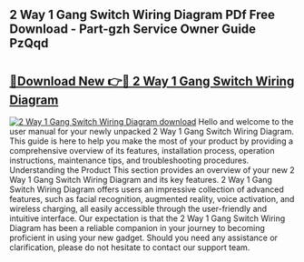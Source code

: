 ## 2 Way 1 Gang Switch Wiring Diagram PDf Free Download - Part-gzh Service Owner Guide PzQqd

# <h2><a href="http://dflnq2w.blite.top/?on=2+Way+1+Gang+Switch+Wiring+Diagram">🔗Download New 👉🔴 2 Way 1 Gang Switch Wiring Diagram</a></h2>

[![2 Way 1 Gang Switch Wiring Diagram download](https://i.imgur.com/lujVjoI.png)](http://dflnq2w.blite.top/?on=2+Way+1+Gang+Switch+Wiring+Diagram)
Hello and welcome to the user manual for your newly unpacked 2 Way 1 Gang Switch Wiring Diagram. This guide is here to help you make the most of your product by providing a comprehensive overview of its features, installation process, operation instructions, maintenance tips, and troubleshooting procedures. Understanding the Product This section provides an overview of your new 2 Way 1 Gang Switch Wiring Diagram and its key features. 2 Way 1 Gang Switch Wiring Diagram offers users an impressive collection of advanced features, such as facial recognition, augmented reality, voice activation, and wireless charging, all easily accessible through the user-friendly and intuitive interface. Our expectation is that the 2 Way 1 Gang Switch Wiring Diagram has been a reliable companion in your journey to becoming proficient in using your new gadget. Should you need any assistance or clarification, please do not hesitate to contact our support team.
